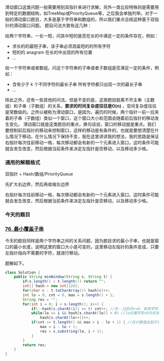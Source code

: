 滑动窗口这类问题一般需要用到双指针来进行求解，另外一类比较特殊则是需要用到特定的数据结构，如TreeMap或PriorityQueue等，之后我会单独列举。对于一般的滑动窗口题目，大多是基于字符串和数组的，所以我们重点总结这种基于双指针的滑动窗口问题。
题目问法大致有这几种：

给两个字符串，一长一短，问其中短的是否在长的中满足一定的条件存在，例如：

- 求长的的最短子串，该子串必须涵盖短的的所有字符
- 短的的 anagram 在长的中出现的所有位置
- ...

给一个字符串或者数组，问这个字符串的子串或者子数组是否满足一定的条件，例如：

- 含有少于 k 个不同字符的最长子串
 所有字符都只出现一次的最长子串
- ...

除此之外，还有一些其他的问法，但是不变的是，这类题目脱离不开主串（主数组）和子串（子数组）的关系，**要求的时间复杂度往往是O(n)** ，空间复杂度往往是常数级的。之所以被称为滑动窗口，是因为，遍历的时候，两个指针一前一后夹着的子串（子数组）类似一个窗口，这个窗口大小和范围会随着前后指针的移动发生变化。
滑动窗口就是这类题目的重点，换句话说，窗口的移动就是重点。我们要控制前后指针的移动来控制窗口，这样的移动是有条件的，也就是要想清楚在什么情况下移动，在什么情况下保持不变，我在这里讲讲我的想法，我的思路是保证右指针每次往前移动一格，每次移动都会有新的一个元素进入窗口，这时条件可能就会发生改变，然后根据当前条件来决定左指针是否移动，以及移动多少格。

### 通用的解题格式
双指针 + Hash/数组/PriorityQueue

先扩大右边界，然后再收缩左边界

右指针每次往前移动一格，每次移动都会有新的一个元素进入窗口，这时条件可能就会发生改变，然后根据当前条件来决定左指针是否移动，以及移动多少格。
### 今天的题目
### [76. 最小覆盖子串](https://leetcode-cn.com/problems/minimum-window-substring/)
今天的题目同样是两个字符串之间的关系问题，因为题目求的最小子串，也就是窗口的最小长度，说明这里的窗口大小是可变的，这里移动左指针的条件变成，只要左指针指向不需要的字符，就进行移动。

题解如下。
```Java
class Solution {
    public String minWindow(String s, String t) {
        if(s.length() < t.length()) return "";
        int[] hash = new int[128];
        for(char c : t.toCharArray()) hash[c]++;
        int lo = 0, cnt = 0, max = s.length() + 1;
        String res = "";
        for(int i = 0; i < s.length(); i++) {
            if(--hash[s.charAt(i)] >= 0) cnt++; //在--过后仍>=0，有效字符，计数值+1
            while(lo <= i && hash[s.charAt(lo)] < 0) //lo位置字符<0为无效字符
                hash[s.charAt(lo++)]++;
            if(cnt >= t.length() && max > i - lo + 1) { //在计数值达到子串长度时，当前窗口值满足条件
                max = i - lo + 1;
                res = s.substring(lo, i + 1);
            }
        }
        return res;
    }
}
```
